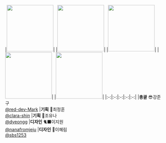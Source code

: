 |[<img src="https://avatars.githubusercontent.com/u/93127663?v=4" width="150" height="150"/>](https://github.com/jungu0416)|
|[<img src="https://avatars.githubusercontent.com/u/27764950?v=4" width="150" height="150"/>](https://github.com/chjjh0)|
|[<img src="https://avatars.githubusercontent.com/u/170402797?v=4" width="150" height="150"/>](https://github.com/j0n0m2)|
|[<img src="https://avatars.githubusercontent.com/u/170427166?v=4" width="150" height="150"/>](https://github.com/jiwonnayoung)|
|[<img src="https://avatars.githubusercontent.com/u/70564622?v=4" width="150" height="150"/>](https://github.com/qzeeee1)|
|:-:|:-:|:-:|:-:|:-:|
|**총괄** 😎강준구<br/>[@red-dev-Mark](https://github.com/jungu0416)
|**기획** 🐲최정훈<br/>[@clara-shin](https://github.com/chjjh0)
|**기획** 🐬조유나 <br/>[@dyeongg](https://github.com/j0n0m2)
|**디자인** 🐈‍⬛이지원<br/>[@nanafromjeju](https://github.com/jiwonnayoung)
|**디자인** 🦥이혜림<br/>[@sbs1253](https://github.com/qzeeee1)
